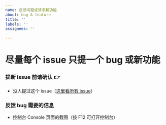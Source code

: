 ```yaml
---
name: 反馈问题或请求新功能
about: bug & feature
title: ''
labels: ''
assignees: ''

---
```


# 尽量每个 issue 只提一个 bug 或新功能

### 提新 issue 前请确认 👉

- 没人提过这个 issue（[这里看所有 issue](https://github.com/donnischen/DonnisPlayMusic/issues)）

### 反馈 bug 需要的信息


- 控制台 Console 页面的截图（按 F12 可打开控制台）
